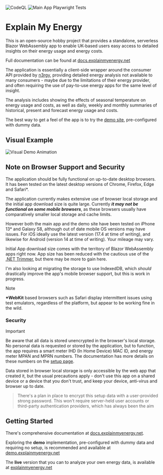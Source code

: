 ![CodeQL](https://github.com/zola-25/Explain-My-Energy/actions/workflows/codeql.yml/badge.svg) ![Main App Playwright Tests](https://dev.azure.com/eme-devops-crunchy/Explain%20My%20Energy/_apis/build/status%2FFull%20App%20Deploy%20and%20Test?branchName=main&stageName=Deploy_production_app_Playwright_Testing&jobName=Run%20Playwright%20Tests%20Production)

# Explain My Energy

This is an open-source hobby project that provides a standalone, serverless Blazor WebAssembly app to enable UK-based users easy access to detailed insights on their energy usage and energy costs.

Full documentation can be found at [docs.explainmyenergy.net](https://docs.explainmyenergy.net/)

The application is essentially a client-side wrapper around the consumer API provided by [n3rgy](https://www.n3rgy.com/consumer/), providing detailed energy analysis not available to many consumers - maybe due to the limitations of their energy provider, and often requiring the use of pay-to-use energy apps for the same level of insight.

The analysis includes showing the effects of seasonal temperature on energy usage and costs, as well as daily, weekly and monthly summaries of historical, present and forecast energy usage and costs.

The best way to get a feel of the app is to try the [demo site](https://demo.explainmyenergy.net/), pre-configured with dummy data.

## Visual Example

![Visual Demo Animation](./docs/assets/img/Demo1.gif)

## Note on Browser Support and Security

The application should be fully functional on up-to-date desktop browsers. It has been tested on the latest desktop versions of Chrome, Firefox, Edge and Safari\*.

The application currently makes extensive use of browser local storage and the initial app download size is quite large. Currently ***it may not be functional on some mobile browsers***, as these browsers usually have comparatively smaller local storage and cache limits. 

However both the main app and the demo site have been tested on iPhone 13\* and Galaxy S8, although out of date mobile OS versions may have issues. For iOS ideally use the latest version (17.4 at time of writing), and likewise for Android (version 14 at time of writing). Your mileage may vary.

Initial App download size comes with the territory of Blazor WebAssembly apps right now. App size has been reduced with the cautious use of the [.NET Trimmer](https://learn.microsoft.com/en-us/dotnet/core/deploying/trimming/trimming-options?pivots=dotnet-7-0), but there may be more to gain here. 

I'm also looking at migrating the storage to use IndexedDB, which *should* drastically improve the app's mobile browser support, but this is work in progress.

> [!NOTE]
> **\*WebKit** based browsers such as Safari display intermittent issues using test emulators, regardless of the platform, but appear to be working fine in the wild.

### Security

> [!IMPORTANT]
> Be aware that all data is stored unencrypted in the browser's local storage. No personal data is requested or stored by the application, but to function, the app requires a smart meter IHD (In Home Device) MAC ID, and energy meter MPAN and MPRN numbers. The documentation has more details on these numbers on the [setup page](https://docs.explainmyenergy.net/setup.html).
> 
> Data stored in browser local storage is only accessible by the web app that created it, but the usual precautions apply - don't use this app on a shared device or a device that you don't trust, and keep your device, anti-virus and browser up to date.
> 
> 
> > There's a plan in place to encrypt this setup data with a user-provided strong password.
> > This won't require server-held user accounts or third-party authentication providers, which has always been the aim

## Getting Started

There's comprehensive documentation at [docs.explainmyenergy.net](https://docs.explainmyenergy.net/). 

Exploring the **demo** implementation, pre-configured with dummy data and requiring no setup, is recommended and available at [demo.explainmyenergy.net](https://demo.explainmyenergy.net/)

The **live** version that you can to analyze your own energy data, is available at [explainmyenergy.net](https://explainmyenergy.net/)


